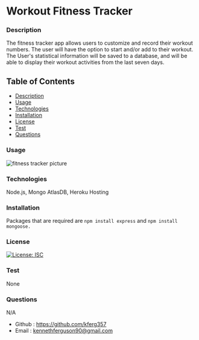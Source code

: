 
# Workout Fitness Tracker

### Description

The fitness tracker app allows users to customize and record their workout numbers. The user will have the option to start and/or add to their workout. The User's statistical information will be saved to a database, and will be able to display their workout activities from the last seven days.

## Table of Contents

- [Description](#description)
- [Usage](#usage)
- [Technologies](#technologies)
- [Installation](#installation)
- [License](#license)
- [Test](#test)
- [Questions](#questions)


### Usage
![fitness tracker picture](https://user-images.githubusercontent.com/79925523/128615145-c3019eb1-22a3-470a-a4e7-bee7dafe9f98.PNG)


### Technologies

Node.js,
Mongo AtlasDB,
Heroku Hosting

### Installation

Packages that are required are ```npm install express``` and ```npm install mongoose.``` 

### License

[![License: ISC](https://img.shields.io/badge/License-ISC-blue.svg)](https://opensource.org/licenses/ISC)

### Test

None

### Questions

N/A
* Github : https://github.com/kferg357
* Email : kennethferguson90@gmail.com
